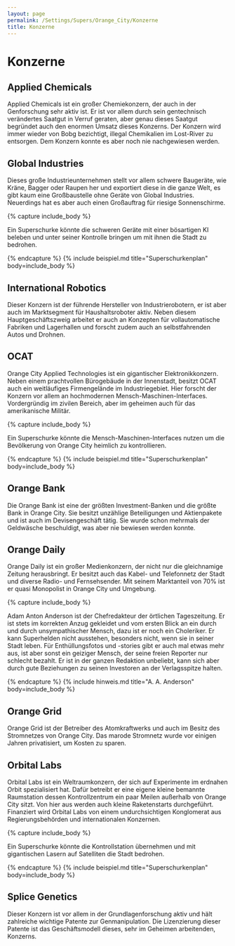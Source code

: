 ```yaml
---
layout: page
permalink: /Settings/Supers/Orange_City/Konzerne
title: Konzerne
---
```


# Konzerne

## Applied Chemicals

Applied Chemicals ist ein großer Chemiekonzern, der auch in der Genforschung sehr aktiv ist. Er ist vor allem durch sein gentechnisch verändertes Saatgut in Verruf geraten, aber genau dieses Saatgut begründet auch den enormen Umsatz dieses Konzerns. Der Konzern wird immer wieder von Bobg bezichtigt, illegal Chemikalien im Lost-River zu entsorgen. Dem Konzern konnte es aber noch nie nachgewiesen werden.

## Global Industries

Dieses große Industrieunternehmen stellt vor allem schwere Baugeräte, wie Kräne, Bagger oder Raupen her und exportiert diese in die ganze Welt, es gibt kaum eine Großbaustelle ohne Geräte von Global Industries. Neuerdings hat es aber auch einen Großauftrag für riesige Sonnenschirme.

{% capture include_body %}

Ein Superschurke könnte die schweren Geräte mit einer bösartigen KI beleben und unter seiner Kontrolle bringen um mit ihnen die Stadt zu bedrohen.

{% endcapture %}
{% include beispiel.md title="Superschurkenplan" body=include_body %}

## International Robotics

Dieser Konzern ist der führende Hersteller von Industrierobotern, er ist aber auch im Marktsegment für Haushaltsroboter aktiv. Neben diesem Hauptgeschäftszweig arbeitet er auch an Konzepten für vollautomatische Fabriken und Lagerhallen und forscht zudem auch an selbstfahrenden Autos und Drohnen.

## OCAT

Orange City Applied Technologies ist ein gigantischer Elektronikkonzern. Neben einem prachtvollen Bürogebäude in der Innenstadt, besitzt OCAT auch ein weitläufiges Firmengelände im Industriegebiet. Hier forscht der Konzern vor allem an hochmodernen Mensch-Maschinen-Interfaces. Vordergründig im zivilen Bereich, aber im geheimen auch für das amerikanische Militär.

{% capture include_body %}

Ein Superschurke könnte die Mensch-Maschinen-Interfaces nutzen um die Bevölkerung von Orange City heimlich zu kontrollieren.

{% endcapture %}
{% include beispiel.md title="Superschurkenplan" body=include_body %}

## Orange Bank

Die Orange Bank ist eine der größten Investment-Banken und die größte Bank in Orange City. Sie besitzt unzählige Beteiligungen und Aktienpakete und ist auch im Devisengeschäft tätig. Sie wurde schon mehrmals der Geldwäsche beschuldigt, was aber nie bewiesen werden konnte.

## Orange Daily

Orange Daily ist ein großer Medienkonzern, der nicht nur die gleichnamige Zeitung herausbringt. Er besitzt auch das Kabel- und Telefonnetz der Stadt und diverse Radio- und Fernsehsender. Mit seinem Marktanteil von 70% ist er quasi Monopolist in Orange City und Umgebung.

{% capture include_body %}

Adam Anton Anderson ist der Chefredakteur der örtlichen Tageszeitung. Er ist stets im korrekten Anzug gekleidet und vom ersten Blick an ein durch und durch unsympathischer Mensch, dazu ist er noch ein Choleriker. Er kann Superhelden nicht ausstehen, besonders nicht, wenn sie in seiner Stadt leben. Für Enthüllungsfotos und -stories gibt er auch mal etwas mehr aus, ist aber sonst ein geiziger Mensch, der seine freien Reporter nur schlecht bezahlt. Er ist in der ganzen Redaktion unbeliebt, kann sich aber durch gute Beziehungen zu seinen Investoren an der Verlagsspitze halten.

{% endcapture %}
{% include hinweis.md title="A. A. Anderson" body=include_body %}

## Orange Grid

Orange Grid ist der Betreiber des Atomkraftwerks und auch im Besitz des Stromnetzes von Orange City. Das marode Stromnetz wurde vor einigen Jahren privatisiert, um Kosten zu sparen.

## Orbital Labs

Orbital Labs ist ein Weltraumkonzern, der sich auf Experimente im erdnahen Orbit spezialisiert hat. Dafür betreibt er eine eigene kleine bemannte Raumstation dessen Kontrollzentrum ein paar Meilen außerhalb von Orange City sitzt. Von hier aus werden auch kleine Raketenstarts durchgeführt. Finanziert wird Orbital Labs von einem undurchsichtigen Konglomerat aus Regierungsbehörden und internationalen Konzernen.

{% capture include_body %}

Ein Superschurke könnte die Kontrollstation übernehmen und mit gigantischen Lasern auf Satelliten die Stadt bedrohen.

{% endcapture %}
{% include beispiel.md title="Superschurkenplan" body=include_body %}

## Splice Genetics

Dieser Konzern ist vor allem in der Grundlagenforschung aktiv und hält zahlreiche wichtige Patente zur Genmanipulation. Die Lizenzierung dieser Patente ist das Geschäftsmodell dieses, sehr im Geheimen arbeitenden, Konzerns.
